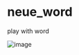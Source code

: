 # neue_word
 play with word


![image](https://user-images.githubusercontent.com/12512309/71867208-895bed00-314c-11ea-9265-bbc6723e34c3.png)
